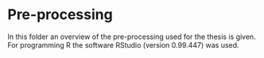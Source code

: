 # Pre-processing

In this folder an overview of the pre-processing used for the thesis is given. 
For programming R the software RStudio (version 0.99.447) was used.
